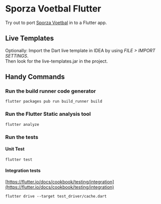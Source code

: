 # Sporza Voetbal Flutter

Try out to port [Sporza Voetbal][1] in to a Flutter app.

## Live Templates
Optionally:
Import the Dart live template in IDEA by using *FILE > IMPORT SETTINGS*.  
Then look for the live-templates.jar in the project.

## Handy Commands

### Run the build runner code generator
```
flutter packages pub run build_runner build
```

### Run the Flutter Static analysis tool

```
flutter analyze
``` 

### Run the tests

#### Unit Test

```
flutter test
```

#### Integration tests

[https://flutter.io/docs/cookbook/testing/integration](https://flutter.io/docs/cookbook/testing/integration)

```
flutter drive --target test_driver/cache.dart
```

[1]: https://play.google.com/store/apps/details?id=be.vrt.mobile.android.sporza.voetbal